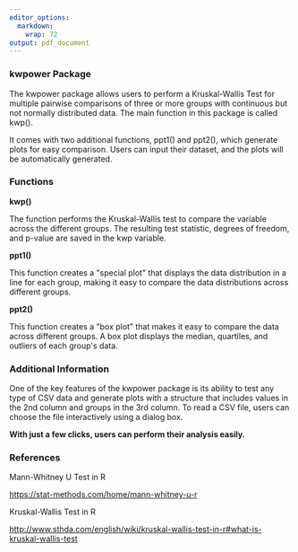 ```yaml
---
editor_options:
  markdown:
    wrap: 72
output: pdf_document
---
```


### kwpower Package

The kwpower package allows users to perform a Kruskal-Wallis Test for
multiple pairwise comparisons of three or more groups with continuous
but not normally distributed data. The main function in this package is
called kwp().

It comes with two additional functions, ppt1() and ppt2(), which
generate plots for easy comparison. Users can input their dataset, and
the plots will be automatically generated.

### Functions

**kwp()**

The function performs the Kruskal-Wallis test to compare the variable
across the different groups. The resulting test statistic, degrees of
freedom, and p-value are saved in the kwp variable.

**ppt1()**

This function creates a "special plot" that displays the data
distribution in a line for each group, making it easy to compare the
data distributions across different groups.

**ppt2()**

This function creates a "box plot" that makes it easy to compare the
data across different groups. A box plot displays the median, quartiles,
and outliers of each group's data.

### Additional Information

One of the key features of the kwpower package is its ability to test
any type of CSV data and generate plots with a structure that includes
values in the 2nd column and groups in the 3rd column. To read a CSV
file, users can choose the file interactively using a dialog box.

**With just a few clicks, users can perform their analysis easily.**

### References

Mann-Whitney U Test in R

<https://stat-methods.com/home/mann-whitney-u-r>

Kruskal-Wallis Test in R

<http://www.sthda.com/english/wiki/kruskal-wallis-test-in-r#what-is-kruskal-wallis-test>
